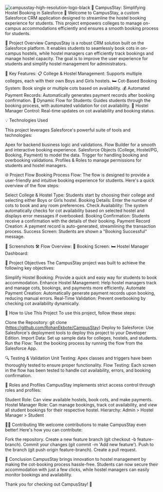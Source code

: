 ![campusstay-high-resolution-logo-black](https://github.com/user-attachments/assets/dec780dd-1d9e-4092-ad2c-d0edf6d76a38)
🌟 CampusStay: Simplifying Hostel Booking in Salesforce 🌟
Welcome to CampusStay, a custom Salesforce CRM application designed to streamline the hostel booking experience for students. This project empowers colleges to manage on-campus accommodations efficiently and ensures a smooth booking process for students.

🚀 Project Overview
CampusStay is a robust CRM solution built on the Salesforce platform. It enables students to seamlessly book cots in on-campus hostels, while hostel managers can efficiently track bookings and manage hostel capacity. The goal is to improve the user experience for students and simplify hostel management for administrators.

🎯 Key Features:
📋 College & Hostel Management: Supports multiple colleges, each with their own Boys and Girls hostels.
🛏️ Cot-Based Booking System: Book single or multiple cots based on availability.
💰 Automated Payment Records: Automatically generates payment records after booking confirmation.
🔄 Dynamic Flow for Students: Guides students through the booking process, with automated validation for cot availability.
🏢 Hostel Manager Control: Real-time updates on cot availability and booking status.

💡 Technologies Used

This project leverages Salesforce's powerful suite of tools and technologies:

Apex for backend business logic and validations.
Flow Builder for a smooth and interactive booking experience.
Salesforce Objects (College, Hostel/PG, Booking, Payment) to model the data.
Trigger for handling booking and overbooking validations.
Profiles & Roles to manage permissions for students and hostel managers.

🌐 Project Flow
Booking Process Flow:
The flow is designed to provide a user-friendly and intuitive booking experience for students. Here's a quick overview of the flow steps:

Select College & Hostel Type: Students start by choosing their college and selecting either Boys or Girls hostel.
Booking Details: Enter the number of cots to book and any room preferences.
Check Availability: The system automatically checks for cot availability based on selected hostel and displays error messages if overbooked.
Booking Confirmation: Students receive a confirmation with the details of their booking.
Payment Record Creation: A payment record is auto-generated, streamlining the transaction process.
Success Screen: Students are shown a "Booking Successful" message.

📸 Screenshots
🛠️ Flow Overview:
🏢 Booking Screen:
🛏️ Hostel Manager Dashboard:

🎯 Project Objectives
The CampusStay project was built to achieve the following key objectives:

Simplify Hostel Booking: Provide a quick and easy way for students to book accommodation.
Enhance Hostel Management: Help hostel managers track and manage cots, bookings, and payments more efficiently.
Automate Payment Creation: Automatically generate payment records upon booking, reducing manual errors.
Real-Time Validation: Prevent overbooking by checking cot availability dynamically.

🧩 How to Use This Project
To use this project, follow these steps:

Clone the Repository: git clone (https://github.com/RohanEkbote/CampusStay)
Deploy to Salesforce: Use Salesforce's deployment tools to deploy this project to your Developer Edition.
Import Data: Set up sample data for colleges, hostels, and students.
Run the Flow: Test the booking process by running the flow from the Salesforce App.

🔍 Testing & Validation
Unit Testing: Apex classes and triggers have been thoroughly tested to ensure proper functionality.
Flow Testing: Each screen in the flow has been tested to handle cot availability, errors, and booking confirmation.

🔐 Roles and Profiles
CampusStay implements strict access control through roles and profiles:

Student Role: Can view available hostels, book cots, and make payments.
Hostel Manager Role: Can manage bookings, track cot availability, and view all student bookings for their respective hostel.
Hierarchy:
Admin > Hostel Manager > Student

👨‍💻 Contributing
We welcome contributions to make CampusStay even better! Here's how you can contribute:

Fork the repository.
Create a new feature branch (git checkout -b feature-branch).
Commit your changes (git commit -m 'Add new feature').
Push to the branch (git push origin feature-branch).
Create a pull request.

🎉 Conclusion
CampusStay brings innovation to hostel management by making the cot-booking process hassle-free. Students can now secure their accommodation with just a few clicks, while hostel managers can easily monitor bookings and availability.

Thank you for checking out CampusStay! 🚀
